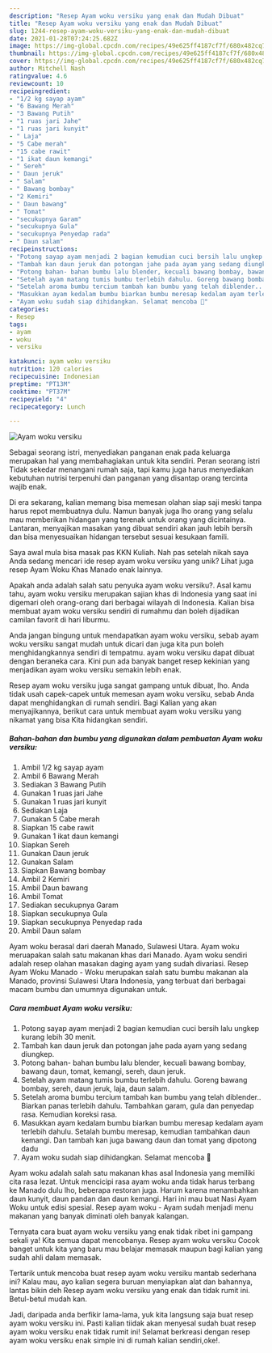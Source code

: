 ```yaml
---
description: "Resep Ayam woku versiku yang enak dan Mudah Dibuat"
title: "Resep Ayam woku versiku yang enak dan Mudah Dibuat"
slug: 1244-resep-ayam-woku-versiku-yang-enak-dan-mudah-dibuat
date: 2021-01-28T07:24:25.682Z
image: https://img-global.cpcdn.com/recipes/49e625ff4187cf7f/680x482cq70/ayam-woku-versiku-foto-resep-utama.jpg
thumbnail: https://img-global.cpcdn.com/recipes/49e625ff4187cf7f/680x482cq70/ayam-woku-versiku-foto-resep-utama.jpg
cover: https://img-global.cpcdn.com/recipes/49e625ff4187cf7f/680x482cq70/ayam-woku-versiku-foto-resep-utama.jpg
author: Mitchell Nash
ratingvalue: 4.6
reviewcount: 10
recipeingredient:
- "1/2 kg sayap ayam"
- "6 Bawang Merah"
- "3 Bawang Putih"
- "1 ruas jari Jahe"
- "1 ruas jari kunyit"
- " Laja"
- "5 Cabe merah"
- "15 cabe rawit"
- "1 ikat daun kemangi"
- " Sereh"
- " Daun jeruk"
- " Salam"
- " Bawang bombay"
- "2 Kemiri"
- " Daun bawang"
- " Tomat"
- "secukupnya Garam"
- "secukupnya Gula"
- "secukupnya Penyedap rada"
- " Daun salam"
recipeinstructions:
- "Potong sayap ayam menjadi 2 bagian kemudian cuci bersih lalu ungkep kurang lebih 30 menit."
- "Tambah kan daun jeruk dan potongan jahe pada ayam yang sedang diungkep."
- "Potong bahan- bahan bumbu lalu blender, kecuali bawang bombay, bawang daun, tomat, kemangi, sereh, daun jeruk."
- "Setelah ayam matang tumis bumbu terlebih dahulu. Goreng bawang bombay, sereh, daun jeruk, laja, daun salam."
- "Setelah aroma bumbu tercium tambah kan bumbu yang telah diblender.. Biarkan panas terlebih dahulu. Tambahkan garam, gula dan penyedap rasa. Kemudian koreksi rasa."
- "Masukkan ayam kedalam bumbu biarkan bumbu meresap kedalam ayam terlebih dahulu. Setalah bumbu meresap, kemudian tambahkan daun kemangi. Dan tambah kan juga bawang daun dan tomat yang dipotong dadu"
- "Ayam woku sudah siap dihidangkan. Selamat mencoba 🥰"
categories:
- Resep
tags:
- ayam
- woku
- versiku

katakunci: ayam woku versiku 
nutrition: 120 calories
recipecuisine: Indonesian
preptime: "PT13M"
cooktime: "PT37M"
recipeyield: "4"
recipecategory: Lunch

---
```



![Ayam woku versiku](https://img-global.cpcdn.com/recipes/49e625ff4187cf7f/680x482cq70/ayam-woku-versiku-foto-resep-utama.jpg)

Sebagai seorang istri, menyediakan panganan enak pada keluarga merupakan hal yang membahagiakan untuk kita sendiri. Peran seorang istri Tidak sekedar menangani rumah saja, tapi kamu juga harus menyediakan kebutuhan nutrisi terpenuhi dan panganan yang disantap orang tercinta wajib enak.

Di era  sekarang, kalian memang bisa memesan olahan siap saji meski tanpa harus repot membuatnya dulu. Namun banyak juga lho orang yang selalu mau memberikan hidangan yang terenak untuk orang yang dicintainya. Lantaran, menyajikan masakan yang dibuat sendiri akan jauh lebih bersih dan bisa menyesuaikan hidangan tersebut sesuai kesukaan famili. 

Saya awal mula bisa masak pas KKN Kuliah. Nah pas setelah nikah saya Anda sedang mencari ide resep ayam woku versiku yang unik? Lihat juga resep Ayam Woku Khas Manado enak lainnya.

Apakah anda adalah salah satu penyuka ayam woku versiku?. Asal kamu tahu, ayam woku versiku merupakan sajian khas di Indonesia yang saat ini digemari oleh orang-orang dari berbagai wilayah di Indonesia. Kalian bisa membuat ayam woku versiku sendiri di rumahmu dan boleh dijadikan camilan favorit di hari liburmu.

Anda jangan bingung untuk mendapatkan ayam woku versiku, sebab ayam woku versiku sangat mudah untuk dicari dan juga kita pun boleh menghidangkannya sendiri di tempatmu. ayam woku versiku dapat dibuat dengan beraneka cara. Kini pun ada banyak banget resep kekinian yang menjadikan ayam woku versiku semakin lebih enak.

Resep ayam woku versiku juga sangat gampang untuk dibuat, lho. Anda tidak usah capek-capek untuk memesan ayam woku versiku, sebab Anda dapat menghidangkan di rumah sendiri. Bagi Kalian yang akan menyajikannya, berikut cara untuk membuat ayam woku versiku yang nikamat yang bisa Kita hidangkan sendiri.

<!--inarticleads1-->

##### Bahan-bahan dan bumbu yang digunakan dalam pembuatan Ayam woku versiku:

1. Ambil 1/2 kg sayap ayam
1. Ambil 6 Bawang Merah
1. Sediakan 3 Bawang Putih
1. Gunakan 1 ruas jari Jahe
1. Gunakan 1 ruas jari kunyit
1. Sediakan  Laja
1. Gunakan 5 Cabe merah
1. Siapkan 15 cabe rawit
1. Gunakan 1 ikat daun kemangi
1. Siapkan  Sereh
1. Gunakan  Daun jeruk
1. Gunakan  Salam
1. Siapkan  Bawang bombay
1. Ambil 2 Kemiri
1. Ambil  Daun bawang
1. Ambil  Tomat
1. Sediakan secukupnya Garam
1. Siapkan secukupnya Gula
1. Siapkan secukupnya Penyedap rada
1. Ambil  Daun salam


Ayam woku berasal dari daerah Manado, Sulawesi Utara. Ayam woku meruapakan salah satu makanan khas dari Manado. Ayam woku sendiri adalah resep olahan masakan daging ayam yang sudah divariasi. Resep Ayam Woku Manado - Woku merupakan salah satu bumbu makanan ala Manado, provinsi Sulawesi Utara Indonesia, yang terbuat dari berbagai macam bumbu dan umumnya digunakan untuk. 

<!--inarticleads2-->

##### Cara membuat Ayam woku versiku:

1. Potong sayap ayam menjadi 2 bagian kemudian cuci bersih lalu ungkep kurang lebih 30 menit.
1. Tambah kan daun jeruk dan potongan jahe pada ayam yang sedang diungkep.
1. Potong bahan- bahan bumbu lalu blender, kecuali bawang bombay, bawang daun, tomat, kemangi, sereh, daun jeruk.
1. Setelah ayam matang tumis bumbu terlebih dahulu. Goreng bawang bombay, sereh, daun jeruk, laja, daun salam.
1. Setelah aroma bumbu tercium tambah kan bumbu yang telah diblender.. Biarkan panas terlebih dahulu. Tambahkan garam, gula dan penyedap rasa. Kemudian koreksi rasa.
1. Masukkan ayam kedalam bumbu biarkan bumbu meresap kedalam ayam terlebih dahulu. Setalah bumbu meresap, kemudian tambahkan daun kemangi. Dan tambah kan juga bawang daun dan tomat yang dipotong dadu
1. Ayam woku sudah siap dihidangkan. Selamat mencoba 🥰


Ayam woku adalah salah satu makanan khas asal Indonesia yang memiliki cita rasa lezat. Untuk mencicipi rasa ayam woku anda tidak harus terbang ke Manado dulu lho, beberapa restoran juga. Harum karena menambahkan daun kunyit, daun pandan dan daun kemangi. Hari ini mau buat Nasi Ayam Woku untuk edisi spesial. Resep ayam woku - Ayam sudah menjadi menu makanan yang banyak diminati oleh banyak kalangan. 

Ternyata cara buat ayam woku versiku yang enak tidak ribet ini gampang sekali ya! Kita semua dapat mencobanya. Resep ayam woku versiku Cocok banget untuk kita yang baru mau belajar memasak maupun bagi kalian yang sudah ahli dalam memasak.

Tertarik untuk mencoba buat resep ayam woku versiku mantab sederhana ini? Kalau mau, ayo kalian segera buruan menyiapkan alat dan bahannya, lantas bikin deh Resep ayam woku versiku yang enak dan tidak rumit ini. Betul-betul mudah kan. 

Jadi, daripada anda berfikir lama-lama, yuk kita langsung saja buat resep ayam woku versiku ini. Pasti kalian tiidak akan menyesal sudah buat resep ayam woku versiku enak tidak rumit ini! Selamat berkreasi dengan resep ayam woku versiku enak simple ini di rumah kalian sendiri,oke!.

